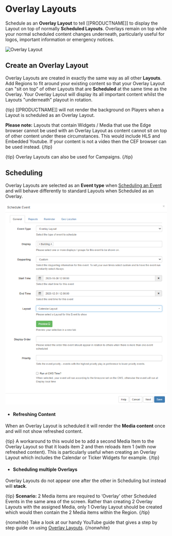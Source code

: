<!--toc=layouts-->

# Overlay Layouts

Schedule as an **Overlay Layout** to tell [[PRODUCTNAME]] to display the Layout on top of normally **Scheduled Layouts**. Overlays remain on top while your normal scheduled content changes underneath, particularly useful for logos, important information or emergency notices.

![Overlay Layout](img/layouts_overlay.png)

## Create an Overlay Layout

Overlay Layouts are created in exactly the same way as all other **Layouts**. Add Regions to fit around your existing content so that your Overlay Layout can "sit on top" of other Layouts that are **Scheduled** at the same time as the Overlay.  Your Overlay Layout will display its all important content whilst the Layouts "underneath" playout in rotation.

{tip}
[[PRODUCTNAME]] will not render the background on Players when a Layout is scheduled as an Overlay Layout.

**Please note:** Layouts that contain Widgets / Media that use the Edge browser cannot be used with an Overlay Layout as content cannot sit on top of other content under these circumstances. This would include HLS and Embedded Youtube.
If your content is not a video then the CEF browser can be used instead. 
{/tip}

{tip}
Overlay Layouts can also be used for Campaigns.
{/tip}

## Scheduling

Overlay Layouts are selected as an **Event type** when [Scheduling an Event](scheduling_events.html) and will behave differently to standard Layouts when Scheduled as an Overlay.

![Overlay Event](img/layouts_overlay_event.png)

- #### Refreshing Content


When an Overlay Layout is scheduled it will render the **Media content** once and will not show refreshed content.

{tip}
A workaround to this would be to add a second Media Item to the Overlay Layout so that it loads item 2 and then reloads item 1 (with now refreshed content). This is particularly useful when creating an Overlay Layout which includes the Calendar or Ticker Widgets for example.
{/tip}

- #### Scheduling multiple Overlays


Overlay Layouts do not appear one after the other in Scheduling but instead will **stack**.

{tip}
**Scenario:** 2 Media items are required to ‘Overlay’ other Scheduled Events in the same area of the screen. Rather than creating 2 Overlay Layouts with the assigned Media, only 1 Overlay Layout should be created which would then contain the 2 Media items within the Region.
{/tip}

{nonwhite}
Take a look at our handy YouTube guide that gives a step by step guide on using [Overlay Layouts](https://www.youtube.com/watch?v=Dy62LZG7B0U).
{/nonwhite}
